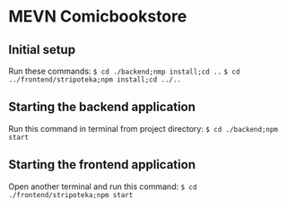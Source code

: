# MEVN Comicbookstore

## Initial setup
Run these commands:
`$ cd ./backend;nmp install;cd ..`
`$ cd ../frontend/stripoteka;npm install;cd ../..`
## Starting the backend application
Run this command in terminal from project directory: 
`$ cd ./backend;npm start`

## Starting the frontend application
Open another terminal and run this command:
`$ cd ./frontend/stripoteka;npm start`
